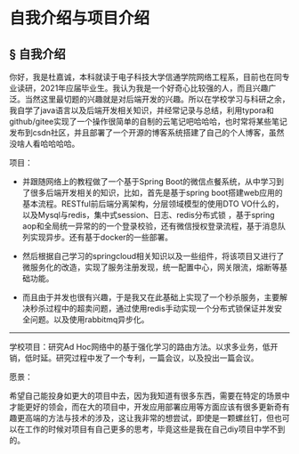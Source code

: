 # 自我介绍与项目介绍

## &sect; 自我介绍

你好，我是杜嘉诚，本科就读于电子科技大学信通学院网络工程系，目前也在同专业读研，2021年应届毕业生。我认为我是一个好奇心比较强的人，而且兴趣广泛。当然这里最切题的兴趣就是对后端开发的兴趣。所以在学校学习与科研之余，我自学了java语言以及后端开发相关知识，并经常记录与总结，利用typora和github/gitee实现了一个操作很简单的自制的云笔记吧哈哈哈，也时常将某些笔记发布到csdn社区，并且部署了一个开源的博客系统搭建了自己的个人博客，虽然没啥人看哈哈哈哈。

项目：

- 并跟随网络上的教程做了一个基于Spring Boot的微信点餐系统，从中学习到了很多后端开发相关的知识，比如，首先是基于spring boot搭建web应用的基本流程。RESTful前后端分离架构，分层领域模型的使用DTO VO什么的，以及Mysql与redis，集中式session、日志、redis分布式锁 ，基于spring aop和全局统一异常的的一个登录校验，还有微信授权登录流程，基于消息队列实现异步。还有基于docker的一些部署。

- 然后根据自己学习的springcloud相关知识以及一些组件，将该项目又进行了微服务化的改造，实现了服务注册发现，统一配置中心，网关限流，熔断等基础功能。

- 而且由于并发也很有兴趣，于是我又在此基础上实现了一个秒杀服务，主要解决秒杀过程中的超卖问题，通过使用redis手动实现一个分布式锁保证并发安全问题。以及使用rabbitmq异步化。

------

学校项目：研究Ad Hoc网络中的基于强化学习的路由方法。以求多业务，低开销，低时延。研究过程中发了一个专利，一篇会议，以及投出一篇会议。



愿景：

希望自己能投身如更大的项目中去，因为我知道有很多东西，需要在特定的场景中才能更好的领会，而在大的项目中，开发应用部署应用等方面应该有很多更新奇有趣更高端的方法与技术的涉及，这让我非常的想尝试，即使是一颗螺丝钉，但也可以在工作的时候对项目有自己更多的思考，毕竟这些是我在自己diy项目中学不到的。

